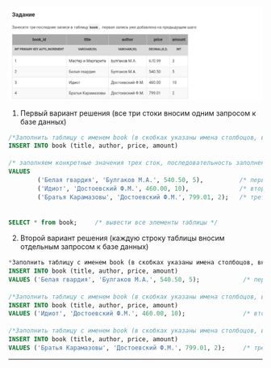 

<img src="../art/1.1.6.task.png" alt="solution" >

1. Первый вариант решения (все три стоки вносим одним запросом к базе данных)

```sql 
/*Заполнить таблицу с именем book (в скобках указаны имена столбоцов, вносимой информации)*/
INSERT INTO book (title, author, price, amount)

/* заполняем конкретные значения трех сток, последовательность заполнения соотв. ранее указанным столбцам */
VALUES
        ('Белая гвардия', 'Булгаков М.А.', 540.50, 5),          /* первоя строка таблицы */
        ('Идиот', 'Достоевский Ф.М.', 460.00, 10),              /* вторая строка таблицы */
        ('Братья Карамазовы', 'Достоевский Ф.М.', 799.01, 2);   /* третья строка таблицы */


SELECT * from book;     /* вывести все элементы таблицы */
```
2. Второй вариант решения (каждую строку таблицы вносим отдельным запросом к базе данных)
```sql 
*Заполнить таблицу с именем book (в скобках указаны имена столбоцов, вносимой информации)*/
INSERT INTO book (title, author, price, amount)
VALUES ('Белая гвардия', 'Булгаков М.А.', 540.50, 5);            /* первоя строка таблицы */

/*Заполнить таблицу с именем book (в скобках указаны имена столбоцов, вносимой информации)*/
INSERT INTO book (title, author, price, amount)
VALUES ('Идиот', 'Достоевский Ф.М.', 460.00, 10);                /* вторая строка таблицы */

/*Заполнить таблицу с именем book (в скобках указаны имена столбоцов, вносимой информации)*/
INSERT INTO book (title, author, price, amount)
VALUES ('Братья Карамазовы', 'Достоевский Ф.М.', 799.01, 2);     /* третья строка таблицы */
```
  

---


